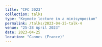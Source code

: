 ```yaml
---
title: "CFC 2023"
collection: talks
type: "Keynote lecture in a minisymposium"
permalink: /talks/2023-04-25-talk-4
venue: "25-28 April 2023"
date: 2023-04-25
location: "Cannes (France)"
---
```

